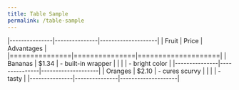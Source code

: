 ```yaml
---
title: Table Sample
permalink: /table-sample
---
```


|---------------|---------------|--------------------|
| Fruit         | Price         | Advantages         |
|===============|===============|====================|
| Bananas       | $1.34         | - built-in wrapper |
|               |               | - bright color     |
|---------------|---------------|--------------------|
| Oranges       | $2.10         | - cures scurvy     |
|               |               | - tasty            |
|---------------|---------------|--------------------|